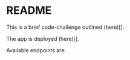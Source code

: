 # README

This is a brief code-challenge outlined (here)[].

The app is deployed (here)[].

Available endpoints are:
